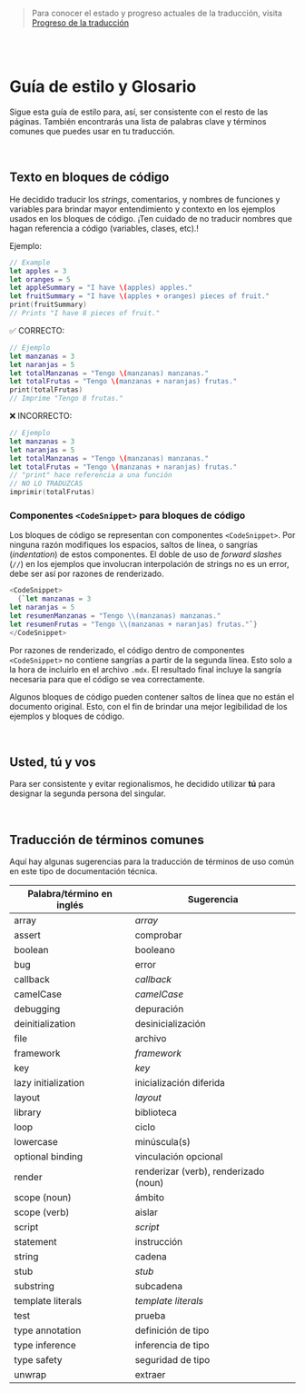 > Para conocer el estado y progreso actuales de la traducción, visita [Progreso de la traducción](https://github.com/spaceinvadev/swift-book-es/issues/3)

<br />
<br />

# Guía de estilo y Glosario

Sigue esta guía de estilo para, así, ser consistente con el resto de las páginas. También encontrarás una lista de palabras clave y términos comunes que puedes usar en tu traducción.

<br />

## Texto en bloques de código

He decidido traducir los _strings_, comentarios, y nombres de funciones y variables para brindar mayor entendimiento y contexto en los ejemplos usados en los bloques de código. ¡Ten cuidado de no traducir nombres que hagan referencia a código (variables, clases, etc).!

Ejemplo:

```swift
// Example
let apples = 3
let oranges = 5
let appleSummary = "I have \(apples) apples."
let fruitSummary = "I have \(apples + oranges) pieces of fruit."
print(fruitSummary)
// Prints "I have 8 pieces of fruit."
```

✅ CORRECTO:

```swift
// Ejemplo
let manzanas = 3
let naranjas = 5
let totalManzanas = "Tengo \(manzanas) manzanas."
let totalFrutas = "Tengo \(manzanas + naranjas) frutas."
print(totalFrutas)
// Imprime "Tengo 8 frutas."
```

❌ INCORRECTO:

```swift
// Ejemplo
let manzanas = 3
let naranjas = 5
let totalManzanas = "Tengo \(manzanas) manzanas."
let totalFrutas = "Tengo \(manzanas + naranjas) frutas."
// "print" hace referencia a una función
// NO LO TRADUZCAS
imprimir(totalFrutas)
```

### Componentes `<CodeSnippet>` para bloques de código

Los bloques de código se representan con componentes `<CodeSnippet>`. Por ninguna razón modifiques los espacios, saltos de línea, o sangrías (_indentation_) de estos componentes. El doble de uso de _forward slashes_ (`//`) en los ejemplos que involucran interpolación de strings no es un error, debe ser así por razones de renderizado.

```swift
<CodeSnippet>
  {`let manzanas = 3
let naranjas = 5
let resumenManzanas = "Tengo \\(manzanas) manzanas."
let resumenFrutas = "Tengo \\(manzanas + naranjas) frutas."`}
</CodeSnippet>
```

Por razones de renderizado, el código dentro de componentes `<CodeSnippet>` no contiene sangrías a partir de la segunda línea. Esto solo a la hora de incluirlo en el archivo `.mdx`. El resultado final incluye la sangría necesaria para que el código se vea correctamente.

Algunos bloques de código pueden contener saltos de línea que no están el documento original. Esto, con el fin de brindar una mejor legibilidad de los ejemplos y bloques de código.

<br />

## Usted, tú y vos

Para ser consistente y evitar regionalismos, he decidido utilizar **tú** para designar la segunda persona del singular.

<br />

## Traducción de términos comunes

Aquí hay algunas sugerencias para la traducción de términos de uso común en este tipo de documentación técnica.

| Palabra/término en inglés | Sugerencia                            |
| ------------------------- | ------------------------------------- |
| array                     | _array_                               |
| assert                    | comprobar                             |
| boolean                   | booleano                              |
| bug                       | error                                 |
| callback                  | _callback_                            |
| camelCase                 | _camelCase_                           |
| debugging                 | depuración                            |
| deinitialization          | desinicialización                     |
| file                      | archivo                               |
| framework                 | _framework_                           |
| key                       | _key_                                 |
| lazy initialization       | inicialización diferida               |
| layout                    | _layout_                              |
| library                   | biblioteca                            |
| loop                      | ciclo                                 |
| lowercase                 | minúscula(s)                          |
| optional binding          | vinculación opcional                  |
| render                    | renderizar (verb), renderizado (noun) |
| scope (noun)              | ámbito                                |
| scope (verb)              | aislar                                |
| script                    | _script_                              |
| statement                 | instrucción                           |
| string                    | cadena                                |
| stub                      | _stub_                                |
| substring                 | subcadena                             |
| template literals         | _template literals_                   |
| test                      | prueba                                |
| type annotation           | definición de tipo                    |
| type inference            | inferencia de tipo                    |
| type safety               | seguridad de tipo                     |
| unwrap                    | extraer                               |
